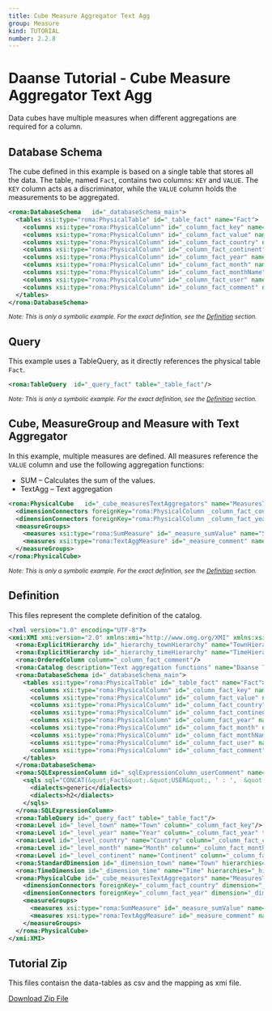 ```yaml
---
title: Cube Measure Aggregator Text Agg
group: Measure
kind: TUTORIAL
number: 2.2.8
---
```

# Daanse Tutorial - Cube Measure Aggregator Text Agg

Data cubes have multiple measures when different aggregations are required for a column.


## Database Schema

The cube defined in this example is based on a single table that stores all the data. The table, named `Fact`, contains two columns: `KEY` and `VALUE`. The `KEY` column acts as a discriminator, while the `VALUE` column holds the measurements to be aggregated.


```xml
<roma:DatabaseSchema   id="_databaseSchema_main">
  <tables xsi:type="roma:PhysicalTable" id="_table_fact" name="Fact">
    <columns xsi:type="roma:PhysicalColumn" id="_column_fact_key" name="KEY"/>
    <columns xsi:type="roma:PhysicalColumn" id="_column_fact_value" name="VALUE" type="Integer"/>
    <columns xsi:type="roma:PhysicalColumn" id="_column_fact_country" name="COUNTRY"/>
    <columns xsi:type="roma:PhysicalColumn" id="_column_fact_continent" name="CONTINENT"/>
    <columns xsi:type="roma:PhysicalColumn" id="_column_fact_year" name="YEAR" type="Integer"/>
    <columns xsi:type="roma:PhysicalColumn" id="_column_fact_month" name="MONTH" type="Integer"/>
    <columns xsi:type="roma:PhysicalColumn" id="_column_fact_monthName" name="MONTH_NAME"/>
    <columns xsi:type="roma:PhysicalColumn" id="_column_fact_user" name="USER"/>
    <columns xsi:type="roma:PhysicalColumn" id="_column_fact_comment" name="COMMENT"/>
  </tables>
</roma:DatabaseSchema>

```
*<small>Note: This is only a symbolic example. For the exact definition, see the [Definition](#definition) section.</small>*
## Query

This example uses a TableQuery, as it directly references the physical table `Fact`.


```xml
<roma:TableQuery  id="_query_fact" table="_table_fact"/>

```
*<small>Note: This is only a symbolic example. For the exact definition, see the [Definition](#definition) section.</small>*
## Cube, MeasureGroup and Measure with Text Aggregator

In this example, multiple measures are defined. All measures reference the `VALUE` column and use the following aggregation functions:
- SUM – Calculates the sum of the values.
- TextAgg – Text aggregation


```xml
<roma:PhysicalCube   id="_cube_measuresTextAggregators" name="MeasuresTextAggregatorsCube" query="_query_fact">
  <dimensionConnectors foreignKey="roma:PhysicalColumn _column_fact_country" dimension="roma:StandardDimension _dimension_town" id="_dimensionConnector_town"/>
  <dimensionConnectors foreignKey="roma:PhysicalColumn _column_fact_year" dimension="roma:TimeDimension _dimension_time" id="_dimensionConnector_time"/>
  <measureGroups>
    <measures xsi:type="roma:SumMeasure" id="_measure_sumValue" name="Sum of Value" column="_column_fact_value"/>
    <measures xsi:type="roma:TextAggMeasure" id="_measure_comment" name="Comment" column="roma:SQLExpressionColumn _sqlExpressionColumn_userComment" orderByColumns="/2" separator=", "/>
  </measureGroups>
</roma:PhysicalCube>

```
*<small>Note: This is only a symbolic example. For the exact definition, see the [Definition](#definition) section.</small>*

## Definition

This files represent the complete definition of the catalog.

```xml
<?xml version="1.0" encoding="UTF-8"?>
<xmi:XMI xmi:version="2.0" xmlns:xmi="http://www.omg.org/XMI" xmlns:xsi="http://www.w3.org/2001/XMLSchema-instance" xmlns:roma="https://www.daanse.org/spec/org.eclipse.daanse.rolap.mapping">
  <roma:ExplicitHierarchy id="_hierarchy_townHierarchy" name="TownHierarchy" primaryKey="_column_fact_key" query="_query_fact" levels="_level_continent _level_country _level_town"/>
  <roma:ExplicitHierarchy id="_hierarchy_timeHierarchy" name="TimeHierarchy" primaryKey="_column_fact_key" query="_query_fact" levels="_level_year _level_month"/>
  <roma:OrderedColumn column="_column_fact_comment"/>
  <roma:Catalog description="Text aggregation functions" name="Daanse Tutorial - Cube Measure Aggregator Text Agg" cubes="_cube_measuresTextAggregators" dbschemas="_databaseSchema_main"/>
  <roma:DatabaseSchema id="_databaseSchema_main">
    <tables xsi:type="roma:PhysicalTable" id="_table_fact" name="Fact">
      <columns xsi:type="roma:PhysicalColumn" id="_column_fact_key" name="KEY"/>
      <columns xsi:type="roma:PhysicalColumn" id="_column_fact_value" name="VALUE" type="Integer"/>
      <columns xsi:type="roma:PhysicalColumn" id="_column_fact_country" name="COUNTRY"/>
      <columns xsi:type="roma:PhysicalColumn" id="_column_fact_continent" name="CONTINENT"/>
      <columns xsi:type="roma:PhysicalColumn" id="_column_fact_year" name="YEAR" type="Integer"/>
      <columns xsi:type="roma:PhysicalColumn" id="_column_fact_month" name="MONTH" type="Integer"/>
      <columns xsi:type="roma:PhysicalColumn" id="_column_fact_monthName" name="MONTH_NAME"/>
      <columns xsi:type="roma:PhysicalColumn" id="_column_fact_user" name="USER"/>
      <columns xsi:type="roma:PhysicalColumn" id="_column_fact_comment" name="COMMENT"/>
    </tables>
  </roma:DatabaseSchema>
  <roma:SQLExpressionColumn id="_sqlExpressionColumn_userComment" name="sql_expression">
    <sqls sql="CONCAT(&quot;Fact&quot;.&quot;USER&quot;, ' : ',  &quot;Fact&quot;.&quot;COMMENT&quot;)">
      <dialects>generic</dialects>
      <dialects>h2</dialects>
    </sqls>
  </roma:SQLExpressionColumn>
  <roma:TableQuery id="_query_fact" table="_table_fact"/>
  <roma:Level id="_level_town" name="Town" column="_column_fact_key"/>
  <roma:Level id="_level_year" name="Year" column="_column_fact_year" type="TimeYears"/>
  <roma:Level id="_level_country" name="Country" column="_column_fact_country"/>
  <roma:Level id="_level_month" name="Month" column="_column_fact_month" type="TimeMonths" nameColumn="_column_fact_monthName"/>
  <roma:Level id="_level_continent" name="Continent" column="_column_fact_continent"/>
  <roma:StandardDimension id="_dimension_town" name="Town" hierarchies="_hierarchy_townHierarchy"/>
  <roma:TimeDimension id="_dimension_time" name="Time" hierarchies="_hierarchy_timeHierarchy"/>
  <roma:PhysicalCube id="_cube_measuresTextAggregators" name="MeasuresTextAggregatorsCube" query="_query_fact">
    <dimensionConnectors foreignKey="_column_fact_country" dimension="_dimension_town" id="_dimensionConnector_town"/>
    <dimensionConnectors foreignKey="_column_fact_year" dimension="_dimension_time" id="_dimensionConnector_time"/>
    <measureGroups>
      <measures xsi:type="roma:SumMeasure" id="_measure_sumValue" name="Sum of Value" column="_column_fact_value"/>
      <measures xsi:type="roma:TextAggMeasure" id="_measure_comment" name="Comment" column="_sqlExpressionColumn_userComment" orderByColumns="/2" separator=", "/>
    </measureGroups>
  </roma:PhysicalCube>
</xmi:XMI>

```



## Tutorial Zip
This files contaisn the data-tables as csv and the mapping as xmi file.

<a href="./zip/tutorial.cube.measure.aggregator.textagg.zip" download>Download Zip File</a>
